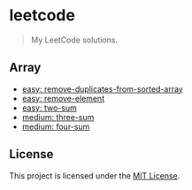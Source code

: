 # leetcode

> My LeetCode solutions.

## Array
* [easy: remove-duplicates-from-sorted-array](./problems/array/easy.remove-duplicates-from-sorted-array)
* [easy: remove-element](./problems/array/easy.remove-element)
* [easy: two-sum](./problems/array/easy.two-sum)
* [medium: three-sum](./problems/array/medium.three-sum)
* [medium: four-sum](./problems/array/medium.four-sum)

## License

This project is licensed under the [MIT License](https://github.com/pvarentsov/leetcode/blob/main/LICENSE).
